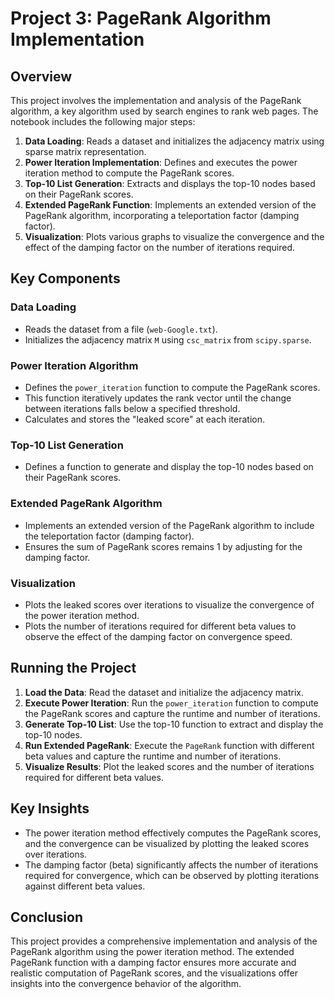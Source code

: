 # Project 3: PageRank Algorithm Implementation

## Overview

This project involves the implementation and analysis of the PageRank algorithm, a key algorithm used by search engines to rank web pages. The notebook includes the following major steps:

1. **Data Loading**: Reads a dataset and initializes the adjacency matrix using sparse matrix representation.
2. **Power Iteration Implementation**: Defines and executes the power iteration method to compute the PageRank scores.
3. **Top-10 List Generation**: Extracts and displays the top-10 nodes based on their PageRank scores.
4. **Extended PageRank Function**: Implements an extended version of the PageRank algorithm, incorporating a teleportation factor (damping factor).
5. **Visualization**: Plots various graphs to visualize the convergence and the effect of the damping factor on the number of iterations required.

## Key Components

### Data Loading
- Reads the dataset from a file (`web-Google.txt`).
- Initializes the adjacency matrix `M` using `csc_matrix` from `scipy.sparse`.

### Power Iteration Algorithm
- Defines the `power_iteration` function to compute the PageRank scores.
- This function iteratively updates the rank vector until the change between iterations falls below a specified threshold.
- Calculates and stores the "leaked score" at each iteration.

### Top-10 List Generation
- Defines a function to generate and display the top-10 nodes based on their PageRank scores.

### Extended PageRank Algorithm
- Implements an extended version of the PageRank algorithm to include the teleportation factor (damping factor).
- Ensures the sum of PageRank scores remains 1 by adjusting for the damping factor.

### Visualization
- Plots the leaked scores over iterations to visualize the convergence of the power iteration method.
- Plots the number of iterations required for different beta values to observe the effect of the damping factor on convergence speed.

## Running the Project
1. **Load the Data**: Read the dataset and initialize the adjacency matrix.
2. **Execute Power Iteration**: Run the `power_iteration` function to compute the PageRank scores and capture the runtime and number of iterations.
3. **Generate Top-10 List**: Use the top-10 function to extract and display the top-10 nodes.
4. **Run Extended PageRank**: Execute the `PageRank` function with different beta values and capture the runtime and number of iterations.
5. **Visualize Results**: Plot the leaked scores and the number of iterations required for different beta values.

## Key Insights
- The power iteration method effectively computes the PageRank scores, and the convergence can be visualized by plotting the leaked scores over iterations.
- The damping factor (beta) significantly affects the number of iterations required for convergence, which can be observed by plotting iterations against different beta values.

## Conclusion
This project provides a comprehensive implementation and analysis of the PageRank algorithm using the power iteration method. The extended PageRank function with a damping factor ensures more accurate and realistic computation of PageRank scores, and the visualizations offer insights into the convergence behavior of the algorithm.
